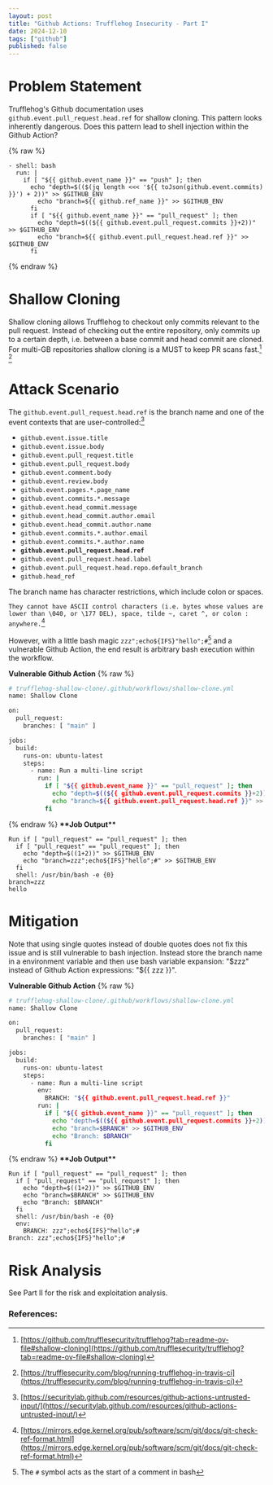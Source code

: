 ```yaml
---
layout: post
title: "Github Actions: Trufflehog Insecurity - Part I"
date: 2024-12-10
tags: ["github"]
published: false
---
```


# Problem Statement

Trufflehog's Github documentation uses `github.event.pull_request.head.ref` for shallow cloning. This pattern looks inherently dangerous. Does this pattern lead to shell injection within the Github Action?

{% raw %}
```
- shell: bash
  run: |
    if [ "${{ github.event_name }}" == "push" ]; then
      echo "depth=$(($(jq length <<< '${{ toJson(github.event.commits) }}') + 2))" >> $GITHUB_ENV
        echo "branch=${{ github.ref_name }}" >> $GITHUB_ENV
      fi
      if [ "${{ github.event_name }}" == "pull_request" ]; then
        echo "depth=$((${{ github.event.pull_request.commits }}+2))" >> $GITHUB_ENV
        echo "branch=${{ github.event.pull_request.head.ref }}" >> $GITHUB_ENV
      fi
```
{% endraw %}

# Shallow Cloning

Shallow cloning allows Trufflehog to checkout only commits relevant to the pull request. Instead of checking out the entire repository, only commits up to a certain depth, i.e. between a base commit and head commit are cloned. For multi-GB repositories shallow cloning is a MUST to keep PR scans fast.[^1] [^2]

# Attack Scenario

The `github.event.pull_request.head.ref` is the branch name and one of the event contexts that are user-controlled:[^3]

* `github.event.issue.title`
* `github.event.issue.body`
* `github.event.pull_request.title`
* `github.event.pull_request.body`
* `github.event.comment.body`
* `github.event.review.body`
* `github.event.pages.*.page_name`
* `github.event.commits.*.message`
* `github.event.head_commit.message`
* `github.event.head_commit.author.email`
* `github.event.head_commit.author.name`
* `github.event.commits.*.author.email`
* `github.event.commits.*.author.name`
* **`github.event.pull_request.head.ref`**
* `github.event.pull_request.head.label`
* `github.event.pull_request.head.repo.default_branch`
* `github.head_ref`

The branch name has character restrictions, which include colon or spaces.

`They cannot have ASCII control characters (i.e. bytes whose values are lower than \040, or \177 DEL), space, tilde ~, caret ^, or colon : anywhere.`[^4]

However, with a little bash magic `zzz";echo${IFS}"hello";#`[^5] and a vulnerable Github Action, the end result is arbitrary bash execution within the workflow.

**Vulnerable Github Action**
{% raw %}
```bash
# trufflehog-shallow-clone/.github/workflows/shallow-clone.yml
name: Shallow Clone

on:
  pull_request:
    branches: [ "main" ]

jobs:
  build:
    runs-on: ubuntu-latest
    steps:
      - name: Run a multi-line script
        run: |
          if [ "${{ github.event_name }}" == "pull_request" ]; then
            echo "depth=$((${{ github.event.pull_request.commits }}+2))" >> $GITHUB_ENV
            echo "branch=${{ github.event.pull_request.head.ref }}" >> $GITHUB_ENV
          fi
```
{% endraw %}
**\*\*Job Output\*\***
```
Run if [ "pull_request" == "pull_request" ]; then
  if [ "pull_request" == "pull_request" ]; then
    echo "depth=$((1+2))" >> $GITHUB_ENV
    echo "branch=zzz";echo${IFS}"hello";#" >> $GITHUB_ENV
  fi
  shell: /usr/bin/bash -e {0}
branch=zzz
hello
```

# Mitigation

Note that using single quotes instead of double quotes does not fix this issue and is still vulnerable to bash injection. Instead store the branch name in a environment variable and then use bash variable expansion: "$zzz" instead of Github Action expressions: "$\{\{ zzz \}\}". 

**Vulnerable Github Action**
{% raw %}
```bash
# trufflehog-shallow-clone/.github/workflows/shallow-clone.yml
name: Shallow Clone

on:
  pull_request:
    branches: [ "main" ]

jobs:
  build:
    runs-on: ubuntu-latest
    steps:
      - name: Run a multi-line script
        env:
          BRANCH: "${{ github.event.pull_request.head.ref }}"
        run: |
          if [ "${{ github.event_name }}" == "pull_request" ]; then
            echo "depth=$((${{ github.event.pull_request.commits }}+2))" >> $GITHUB_ENV
            echo "branch=$BRANCH" >> $GITHUB_ENV
            echo "Branch: $BRANCH"
          fi
```
{% endraw %}
**\*\*Job Output\*\***
```
Run if [ "pull_request" == "pull_request" ]; then
  if [ "pull_request" == "pull_request" ]; then
    echo "depth=$((1+2))" >> $GITHUB_ENV
    echo "branch=$BRANCH" >> $GITHUB_ENV
    echo "Branch: $BRANCH"
  fi
  shell: /usr/bin/bash -e {0}
  env:
    BRANCH: zzz";echo${IFS}"hello";#
Branch: zzz";echo${IFS}"hello";#
```
# Risk Analysis

See Part II for the risk and exploitation analysis.

### References:
[^1]: [https://github.com/trufflesecurity/trufflehog?tab=readme-ov-file#shallow-cloning](https://github.com/trufflesecurity/trufflehog?tab=readme-ov-file#shallow-cloning)
[^2]: [https://trufflesecurity.com/blog/running-trufflehog-in-travis-ci](https://trufflesecurity.com/blog/running-trufflehog-in-travis-ci)
[^3]: [https://securitylab.github.com/resources/github-actions-untrusted-input/](https://securitylab.github.com/resources/github-actions-untrusted-input/)
[^4]: [https://mirrors.edge.kernel.org/pub/software/scm/git/docs/git-check-ref-format.html](https://mirrors.edge.kernel.org/pub/software/scm/git/docs/git-check-ref-format.html)
[^5]: The `#` symbol acts as the start of a comment in bash 